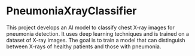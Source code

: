 # PneumoniaXrayClassifier
This project develops an AI model to classify chest X-ray images for pneumonia detection. It uses deep learning techniques and is trained on a dataset of X-ray images. The goal is to train a model that can distinguish between X-rays of healthy patients and those with pneumonia.
